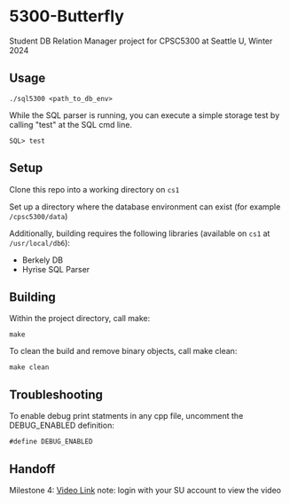 # 5300-Butterfly
Student DB Relation Manager project for CPSC5300 at Seattle U, Winter 2024

## Usage

`./sql5300 <path_to_db_env>`

While the SQL parser is running, you can execute a simple storage test by calling "test" at the SQL cmd line.

`SQL> test`

## Setup
Clone this repo into a working directory on `cs1`

Set up a directory where the database environment can exist (for example `/cpsc5300/data`)

Additionally, building requires the following libraries (available on `cs1` at `/usr/local/db6`):
- Berkely DB
- Hyrise SQL Parser

## Building
Within the project directory, call make:

`make`

To clean the build and remove binary objects, call make clean:

`make clean`

## Troubleshooting
To enable debug print statments in any cpp file, uncomment the DEBUG_ENABLED definition:

`#define DEBUG_ENABLED`

## Handoff
Milestone 4: [Video Link](https://redhawks-my.sharepoint.com/:v:/g/personal/dvo4_seattleu_edu/Ebs7OQ04tQBHg-ZJ5fIFTE8Ba4DdSCI_CSL0v78PF6ca3g?e=X356EA&nav=eyJyZWZlcnJhbEluZm8iOnsicmVmZXJyYWxBcHAiOiJTdHJlYW1XZWJBcHAiLCJyZWZlcnJhbFZpZXciOiJTaGFyZURpYWxvZy1MaW5rIiwicmVmZXJyYWxBcHBQbGF0Zm9ybSI6IldlYiIsInJlZmVycmFsTW9kZSI6InZpZXcifX0%3D)
note: login with your SU account to view the video